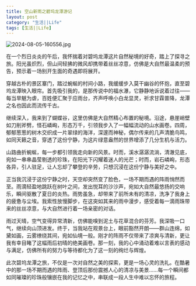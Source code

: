 ```yaml
---
title: 空山新雨之碧坞龙潭游记
layout: post
category: "生活||Life"
tags: [生活||Life]
---
```


![2024-08-05-160556.jpg](http://hijoe.net/assets/2024-08-05-160556.jpg)
      
在一个烈日炎炎的午后，我怀揣着对碧坞龙潭这片自然秘境的好奇，踏上了探寻之旅。阳光虽炽烈，但山间轻拂的微风却携带着丝丝凉意，仿佛是大自然最温柔的预告，预示着一场别开生面的奇遇即将展开。

穿越古朴的景区寨门，踏过蜿蜒的村间小路，我缓缓步入莫干幽谷的怀抱，直至碧坞龙潭映入眼帘。首先吸引我的，是那传说中的福水瀑，它静静地诉说着过往——每当旱魃为虐，百姓便汇聚于应雨台，齐声呼唤小白龙显灵，祈求甘霖普降，龙潭之名也因此而流传千古。

继续深入，我来到了蝴蝶谷，这里仿佛是大自然精心布置的秘境。沿途，悬崖峭壁如刀削斧劈，怪石嶙峋，形态万千，引领我步入了一幅幅流动的山水画卷。四周，郁郁葱葱的树木交织成一片翠绿的海洋，深邃而神秘，偶尔传来的几声清脆鸟鸣，如同天籁之音，穿透了这份宁静，为这片绿意盎然的世界增添了几分生机与活力。

山路曲折蜿蜒，每一步都引领我走向新的风景。时而，溪水潺潺流淌，清澈见底，宛如一串串晶莹剔透的珍珠，在阳光下闪耀着迷人的光芒；时而，岩石嶙峋，形态各异，引人驻足，让人忘却了攀登的辛劳，只想沉浸在这份宁静与美好之中。

正当我沉浸于这份宁静之时，天空却突然变了脸色，一场不期而遇的阵雨悄然而至。雨滴轻盈地跳跃在树叶之间，发出悦耳的沙沙声，宛如大自然最悠扬的交响乐，瞬间驱散了夏日的炎热。雨势虽急，却带来了前所未有的清凉，洗净了我身上的疲惫与尘埃。我索性放慢脚步，在这突如其来的雨中漫步，感受着每一滴雨珠带来的丝丝凉意，与大自然进行着一场亲密的对话。

雨过天晴，空气变得异常清新，仿佛能嗅到泥土与花草混合的芬芳。我深吸一口气，继续向山顶进发。终于，当我站在观景台上，眼前豁然开朗——群山连绵，如黛如画，云雾缭绕其间，宛如仙境一般。刚才的阵雨不仅带来了凉爽与清新，更让我有幸目睹了这幅雨后初晴的绝美画卷。那一刻，我的心中涌动着难以言表的感动与满足，仿佛所有的努力与等待都化为了这一刻的绚烂与辉煌。

此次碧坞龙潭之旅，不仅是一次对自然之美的探索，更是一场心灵的洗礼。在酷暑中的那一场不期而遇的阵雨、登顶后那份震撼人心的清凉与美景……每一个瞬间都如同璀璨的珍珠般镶嵌在我的记忆之中，串联成一段人生中难以忘怀的旅程。
